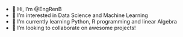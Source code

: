 - 👋 Hi, I’m @EngRenB
- 👀 I’m interested in Data Science and Machine Learning
- 🌱 I’m currently learning Python, R programming and linear Algebra 
- 💞️ I’m looking to collaborate on awesome projects!

<!---
EngRenB/EngRenB is a ✨ special ✨ repository because its `README.md` (this file) appears on your GitHub profile.
You can click the Preview link to take a look at your changes.
--->

